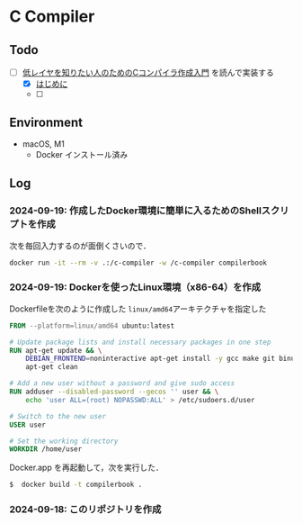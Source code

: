# C Compiler

## Todo

- [ ] [低レイヤを知りたい人のためのCコンパイラ作成入門](https://www.sigbus.info/compilerbook) を読んで実装する
	- [x] [はじめに](https://www.sigbus.info/compilerbook#%E3%81%AF%E3%81%98%E3%82%81%E3%81%AB)
	- [ ]

## Environment

- macOS, M1
	- Docker インストール済み

## Log

### 2024-09-19: 作成したDocker環境に簡単に入るためのShellスクリプトを作成

次を毎回入力するのが面倒くさいので．
```bash
docker run -it --rm -v .:/c-compiler -w /c-compiler compilerbook
```

### 2024-09-19: Dockerを使ったLinux環境（x86-64）を作成

Dockerfileを次のように作成した
`linux/amd64`アーキテクチャを指定した

```Dockerfile
FROM --platform=linux/amd64 ubuntu:latest

# Update package lists and install necessary packages in one step
RUN apt-get update && \
	DEBIAN_FRONTEND=noninteractive apt-get install -y gcc make git binutils libc6-dev gdb sudo && \
	apt-get clean

# Add a new user without a password and give sudo access
RUN adduser --disabled-password --gecos '' user && \
	echo 'user ALL=(root) NOPASSWD:ALL' > /etc/sudoers.d/user

# Switch to the new user
USER user

# Set the working directory
WORKDIR /home/user
```

Docker.app を再起動して，次を実行した．
```bash
$  docker build -t compilerbook .
```

### 2024-09-18: このリポジトリを作成



